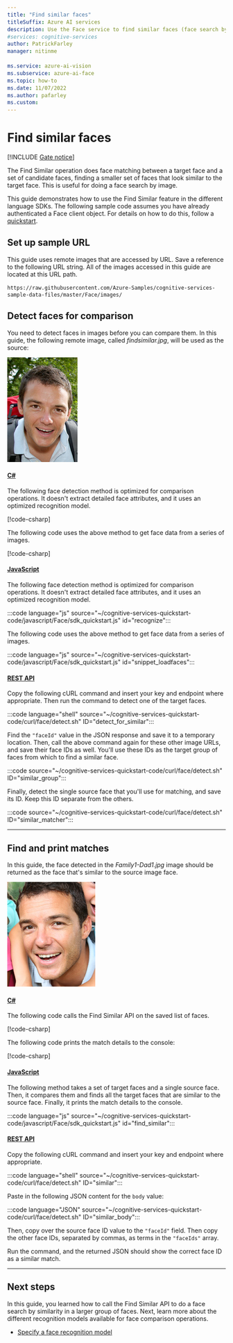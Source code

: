 ```yaml
---
title: "Find similar faces"
titleSuffix: Azure AI services
description: Use the Face service to find similar faces (face search by image).
#services: cognitive-services
author: PatrickFarley
manager: nitinme

ms.service: azure-ai-vision
ms.subservice: azure-ai-face
ms.topic: how-to
ms.date: 11/07/2022
ms.author: pafarley
ms.custom: 
---
```


# Find similar faces

[!INCLUDE [Gate notice](../includes/identity-gate-notice.md)]

The Find Similar operation does face matching between a target face and a set of candidate faces, finding a smaller set of faces that look similar to the target face. This is useful for doing a face search by image.

This guide demonstrates how to use the Find Similar feature in the different language SDKs. The following sample code assumes you have already authenticated a Face client object. For details on how to do this, follow a [quickstart](../quickstarts-sdk/identity-client-library.md).

## Set up sample URL

This guide uses remote images that are accessed by URL. Save a reference to the following URL string. All of the images accessed in this guide are located at this URL path.

```
https://raw.githubusercontent.com/Azure-Samples/cognitive-services-sample-data-files/master/Face/images/
```

## Detect faces for comparison

You need to detect faces in images before you can compare them. In this guide, the following remote image, called *findsimilar.jpg*, will be used as the source:

![Photo of a man who is smiling.](../media/quickstarts/find-similar.jpg) 

#### [C#](#tab/csharp)

The following face detection method is optimized for comparison operations. It doesn't extract detailed face attributes, and it uses an optimized recognition model.

[!code-csharp[](~/cognitive-services-quickstart-code/dotnet/Face/FaceQuickstart.cs?name=snippet_face_detect_recognize)]

The following code uses the above method to get face data from a series of images.

[!code-csharp[](~/cognitive-services-quickstart-code/dotnet/Face/FaceQuickstart.cs?name=snippet_loadfaces)]


#### [JavaScript](#tab/javascript)

The following face detection method is optimized for comparison operations. It doesn't extract detailed face attributes, and it uses an optimized recognition model.

:::code language="js" source="~/cognitive-services-quickstart-code/javascript/Face/sdk_quickstart.js" id="recognize":::

The following code uses the above method to get face data from a series of images.

:::code language="js" source="~/cognitive-services-quickstart-code/javascript/Face/sdk_quickstart.js" id="snippet_loadfaces":::


#### [REST API](#tab/rest)

Copy the following cURL command and insert your key and endpoint where appropriate. Then run the command to detect one of the target faces.

:::code language="shell" source="~/cognitive-services-quickstart-code/curl/face/detect.sh" ID="detect_for_similar":::

Find the `"faceId"` value in the JSON response and save it to a temporary location. Then, call the above command again for these other image URLs, and save their face IDs as well. You'll use these IDs as the target group of faces from which to find a similar face.

:::code source="~/cognitive-services-quickstart-code/curl/face/detect.sh" ID="similar_group":::

Finally, detect the single source face that you'll use for matching, and save its ID. Keep this ID separate from the others.

:::code source="~/cognitive-services-quickstart-code/curl/face/detect.sh" ID="similar_matcher":::

---

## Find and print matches

In this guide, the face detected in the *Family1-Dad1.jpg* image should be returned as the face that's similar to the source image face.

![Photo of a man who is smiling; this is the same person as the previous image.](../media/quickstarts/family-1-dad-1.jpg)

#### [C#](#tab/csharp)

The following code calls the Find Similar API on the saved list of faces.

[!code-csharp[](~/cognitive-services-quickstart-code/dotnet/Face/FaceQuickstart.cs?name=snippet_find_similar)]

The following code prints the match details to the console:

[!code-csharp[](~/cognitive-services-quickstart-code/dotnet/Face/FaceQuickstart.cs?name=snippet_find_similar_print)]

#### [JavaScript](#tab/javascript)

The following method takes a set of target faces and a single source face. Then, it compares them and finds all the target faces that are similar to the source face. Finally, it prints the match details to the console.

:::code language="js" source="~/cognitive-services-quickstart-code/javascript/Face/sdk_quickstart.js" id="find_similar":::


#### [REST API](#tab/rest)

Copy the following cURL command and insert your key and endpoint where appropriate.

:::code language="shell" source="~/cognitive-services-quickstart-code/curl/face/detect.sh" ID="similar":::

Paste in the following JSON content for the `body` value:

:::code language="JSON" source="~/cognitive-services-quickstart-code/curl/face/detect.sh" ID="similar_body":::

Then, copy over the source face ID value to the `"faceId"` field. Then copy the other face IDs, separated by commas, as terms in the `"faceIds"` array.

Run the command, and the returned JSON should show the correct face ID as a similar match.

---

## Next steps

In this guide, you learned how to call the Find Similar API to do a face search by similarity in a larger group of faces. Next, learn more about the different recognition models available for face comparison operations.

* [Specify a face recognition model](specify-recognition-model.md)
